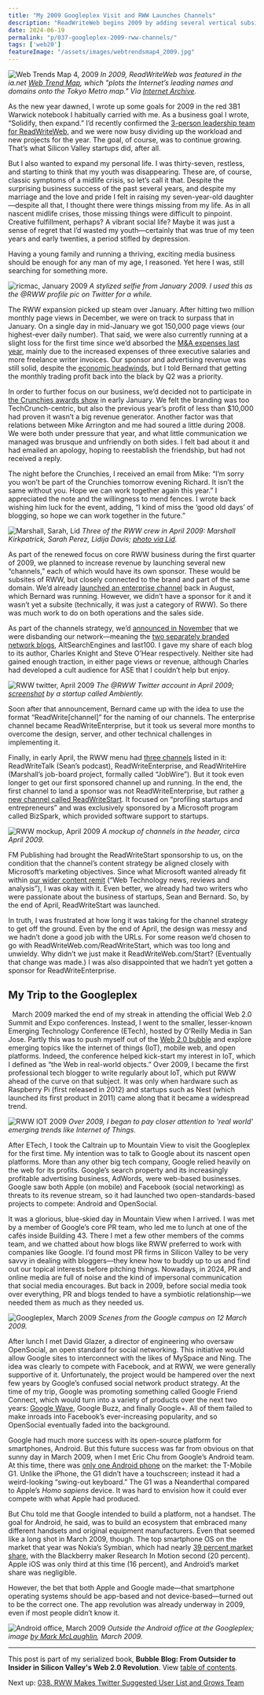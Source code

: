 ```yaml
---
title: "My 2009 Googleplex Visit and RWW Launches Channels"
description: "ReadWriteWeb begins 2009 by adding several vertical subsites, including ReadWriteStart. Meanwhile, I travel back to Silicon Valley for ETech and a visit to the Googleplex."
date: 2024-06-19
permalink: "p/037-googleplex-2009-rww-channels/"
tags: ['web20']
featureImage: "/assets/images/webtrendsmap4_2009.jpg"
---
```


![Web Trends Map 4, 2009](/assets/images/webtrendsmap4_2009.jpg)
*In 2009, ReadWriteWeb was featured in the ia&#46;net [Web Trend Map](https://www.davidrumsey.com/luna/servlet/detail/RUMSEY~8~1~302951~90073780), which "plots the Internet’s leading names and domains onto the Tokyo Metro map." Via [Internet Archive](https://archive.org/details/dr_web-trend-map-4-the-state-of-the-web-mapped-onto-tokyos-metro-system-10124000).* 

As the new year dawned, I wrote up some goals for 2009 in the red 3B1 Warwick notebook I habitually carried with me. As a business goal I wrote, “Solidify, then expand.” I’d recently confirmed the [3-person leadership team for ReadWriteWeb](/p/035-indie-media-business-20/), and we were now busy dividing up the workload and new projects for the year. The goal, of course, was to continue growing. That’s what Silicon Valley startups did, after all.

But I also wanted to expand my personal life. I was thirty-seven, restless, and starting to think that my youth was disappearing. These are, of course, classic symptoms of a midlife crisis, so let’s call it that. Despite the surprising business success of the past several years, and despite my marriage and the love and pride I felt in raising my seven-year-old daughter—despite all that, I thought there were things missing from my life. As in all nascent midlife crises, those missing things were difficult to pinpoint. Creative fulfillment, perhaps? A vibrant social life? Maybe it was just a sense of regret that I’d wasted my youth—certainly that was true of my teen years and early twenties, a period stifled by depression.

Having a young family and running a thriving, exciting media business should be enough for any man of my age, I reasoned. Yet here I was, still searching for something more.

![ricmac, January 2009](/assets/images/ricmac_jan2009.jpeg)
*A stylized selfie from January 2009. I used this as the @RWW profile pic on Twitter for a while.*

The RWW expansion picked up steam over January. After hitting two million monthly page views in December, we were on track to surpass that in January. On a single day in mid-January we got 150,000 page views (our highest-ever daily number). That said, we were also currently running at a slight loss for the first time since we’d absorbed the [M&A expenses last year](/p/034-rww-withdraws-from-zde-deal/), mainly due to the increased expenses of three executive salaries and more freelance writer invoices. Our sponsor and advertising revenue was still solid, despite the [economic headwinds](/p/036-web20-summit-2008/), but I told Bernard that getting the monthly trading profit back into the black by Q2 was a priority.

In order to further focus on our business, we’d decided not to participate in [the Crunchies awards show](/p/026-rww-redesign-2007-crunchies/) in early January. We felt the branding was too TechCrunch-centric, but also the previous year’s profit of less than $10,000 had proven it wasn’t a big revenue generator. Another factor was that relations between Mike Arrington and me had soured a little during 2008. We were both under pressure that year, and what little communication we managed was brusque and unfriendly on both sides. I felt bad about it and had emailed an apology, hoping to reestablish the friendship, but had not received a reply.

The night before the Crunchies, I received an email from Mike: “I’m sorry you won’t be part of the Crunchies tomorrow evening Richard. It isn’t the same without you. Hope we can work together again this year.” I appreciated the note and the willingness to mend fences. I wrote back wishing him luck for the event, adding, “I kind of miss the ‘good old days’ of blogging, so hope we can work together in the future.”

![Marshall, Sarah, Lid](/assets/images/marshall-sarah-lid-april2009.jpg)
*Three of the RWW crew in April 2009: Marshall Kirkpatrick, Sarah Perez, Lidija Davis; [photo via Lid](https://www.flickr.com/photos/i-lid/3439430493/).*

As part of the renewed focus on core RWW business during the first quarter of 2009, we planned to increase revenue by launching several new “channels,” each of which would have its own sponsor. These would be subsites of RWW, but closely connected to the brand and part of the same domain. We’d already [launched an enterprise channel](https://web.archive.org/web/20081107052944/http://www.readwriteweb.com/archives/enterprise_20_nature_of_the_firm.php) back in August, which Bernard was running. However, we didn’t have a sponsor for it and it wasn’t yet a subsite (technically, it was just a category of RWW). So there was much work to do on both operations and the sales side.

As part of the channels strategy, we’d [announced in November](https://web.archive.org/web/20081107052944/http://www.readwriteweb.com/archives/altsearchengines_and_last100_go_indie.php) that we were disbanding our network—meaning the [two separately branded network blogs](/p/021-iphone-debut-2007-rww-network/), AltSearchEngines and last100. I gave my share of each blog to its author, Charles Knight and Steve O’Hear respectively. Neither site had gained enough traction, in either page views or revenue, although Charles had developed a cult audience for ASE that I couldn’t help but enjoy.

![RWW twitter, April 2009](/assets/images/twitter_rww_april2009.jpg)
*The @RWW Twitter account in April 2009; [screenshot](https://www.flickr.com/photos/ambiently/3424935418/) by a startup called Ambiently.*

Soon after that announcement, Bernard came up with the idea to use the format “ReadWrite[channel]” for the naming of our channels. The enterprise channel became ReadWriteEnterprise, but it took us several more months to overcome the design, server, and other technical challenges in implementing it.

Finally, in early April, the RWW menu had [three channels](https://web.archive.org/web/20090409012812/http://www.readwriteweb.com//) listed in it: ReadWriteTalk (Sean’s podcast), ReadWriteEnterprise, and ReadWriteHire (Marshall’s job-board project, formally called “JobWire”). But it took even longer to get our first sponsored channel up and running. In the end, the first channel to land a sponsor was not ReadWriteEnterprise, but rather [a new channel called ReadWriteStart](https://web.archive.org/web/20090421064005/http://www.readwriteweb.com/readwritestart/). It focused on “profiling startups and entrepreneurs” and was exclusively sponsored by a Microsoft program called BizSpark, which provided software support to startups.

![RWW mockup, April 2009](/assets/images/rww_mockup_apr09.jpg)
*A mockup of channels in the header, circa April 2009.*

FM Publishing had brought the ReadWriteStart sponsorship to us, on the condition that the channel’s content strategy be aligned closely with Microsoft’s marketing objectives. Since what Microsoft wanted already fit within [our wider content remit](https://web.archive.org/web/20090216061058/http://readwriteweb.com/about_readwriteweb.php) (“Web Technology news, reviews and analysis”), I was okay with it. Even better, we already had two writers who were passionate about the business of startups, Sean and Bernard. So, by the end of April, ReadWriteStart was launched.

In truth, I was frustrated at how long it was taking for the channel strategy to get off the ground. Even by the end of April, the design was messy and we hadn’t done a good job with the URLs. For some reason we’d chosen to go with ReadWriteWeb&#46;com/ReadWriteStart, which was too long and unwieldy. Why didn’t we just make it ReadWriteWeb&#46;com/Start? (Eventually that change was made.) I was also disappointed that we hadn’t yet gotten a sponsor for ReadWriteEnterprise.

## My Trip to the Googleplex
 
March 2009 marked the end of my streak in attending the official Web 2.0 Summit and Expo conferences. Instead, I went to the smaller, lesser-known Emerging Technology Conference (ETech), hosted by O’Reilly Media in San Jose. Partly this was to push myself out of the [Web 2.0 bubble](https://web.archive.org/web/20090718135623/http://www.readwriteweb.com/enterprise/2009/03/how-to-work-on-stuff-that-matters.php) and explore emerging topics like the internet of things (IoT), mobile web, and open platforms. Indeed, the conference helped kick-start my interest in IoT, which I defined as “the Web in real-world objects.” Over 2009, I became the first professional tech blogger to write regularly about IoT, which put RWW ahead of the curve on that subject. It was only when hardware such as Raspberry Pi (first released in 2012) and startups such as Nest (which launched its first product in 2011) came along that it became a widespread trend.

![RWW IOT 2009](/assets/images/rww_iot_2009.png)
*Over 2009, I began to pay closer attention to 'real world' emerging trends like Internet of Things.*

After ETech, I took the Caltrain up to Mountain View to visit the Googleplex for the first time. My intention was to talk to Google about its nascent open platforms. More than any other big tech company, Google relied heavily on the web for its profits. Google’s search property and its increasingly profitable advertising business, AdWords, were web-based businesses. Google saw both Apple (on mobile) and Facebook (social networking) as threats to its revenue stream, so it had launched two open-standards-based projects to compete: Android and OpenSocial.

It was a glorious, blue-skied day in Mountain View when I arrived. I was met by a member of Google’s core PR team, who led me to lunch at one of the cafés inside Building 43. There I met a few other members of the comms team, and we chatted about how blogs like RWW preferred to work with companies like Google. I’d found most PR firms in Silicon Valley to be very savvy in dealing with bloggers—they knew how to buddy up to us and find out our topical interests before pitching things. Nowadays, in 2024, PR and online media are full of noise and the kind of impersonal communication that social media encourages. But back in 2009, before social media took over everything, PR and blogs tended to have a symbiotic relationship—we needed them as much as they needed us.

![Googleplex, March 2009](/assets/images/googleplex_march2009.jpg)
*Scenes from the Google campus on 12 March 2009.*

After lunch I met David Glazer, a director of engineering who oversaw OpenSocial, an open standard for social networking. This initiative would allow Google sites to interconnect with the likes of MySpace and Ning. The idea was clearly to compete with Facebook, and at RWW, we were generally supportive of it. Unfortunately, the project would be hampered over the next few years by Google’s confused social network product strategy. At the time of my trip, Google was promoting something called Google Friend Connect, which would turn into a variety of products over the next two years: [Google Wave](https://web.archive.org/web/20091228080935/http://www.readwriteweb.com/archives/google_wave_google_tries_to_reinvent_email.php), Google Buzz, and finally Google+. All of them failed to make inroads into Facebook’s ever-increasing popularity, and so OpenSocial eventually faded into the background.

Google had much more success with its open-source platform for smartphones, Android. But this future success was far from obvious on that sunny day in March 2009, when I met Eric Chu from Google’s Android team. At this time, there was [only one Android phone](https://www.cnet.com/tech/mobile/a-brief-history-of-android-phones/) on the market: the T-Mobile G1. Unlike the iPhone, the G1 didn’t have a touchscreen; instead it had a weird-looking “swing-out keyboard.” The G1 was a Neanderthal compared to Apple’s *Homo sapiens* device. It was hard to envision how it could ever compete with what Apple had produced.

But Chu told me that Google intended to build a platform, not a handset. The goal for Android, he said, was to build an ecosystem that embraced many different handsets and original equipment manufacturers. Even that seemed like a long shot in March 2009, though. The top smartphone OS on the market that year was Nokia’s Symbian, which had nearly [39 percent market share](https://www.statista.com/statistics/271496/global-market-share-held-by-smartphone-vendors-since-4th-quarter-2009/), with the Blackberry maker Research In Motion second (20 percent). Apple iOS was only third at this time (16 percent), and Android’s market share was negligible.

However, the bet that both Apple and Google made—that smartphone operating systems should be app-based and not device-based—turned out to be the correct one. The app revolution was already underway in 2009, even if most people didn’t know it.

![Android office, March 2009](/assets/images/android_office_mar2009.jpg)
*Outside the Android office at the Googleplex; image [by Mark McLaughlin](https://www.flickr.com/photos/clocky/3388402284), March 2009.*

* * *

This post is part of my serialized book, **Bubble Blog: From Outsider to Insider in Silicon Valley's Web 2.0 Revolution**. View [table of contents](/p/roadmap-bubbleblog/).

Next up: [038. RWW Makes Twitter Suggested User List and Grows Team](/p/038-twitter-sul-2009-rww/)